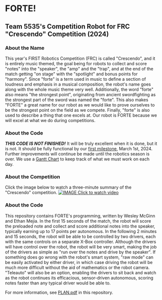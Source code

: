 # FORTE!
## Team 5535's Competition Robot for FRC "Crescendo" Competition (2024)

### About the Name
This year's FIRST Robotics Competition (FRC) is called "Crescendo", and it is entirely music themed, the goal being for robots to collect and score "notes" into the "speaker", the "amp" and the "trap", and at the end of the match getting "on stage" with the "spotlight" and bonus points for "harmony".  Since "forte" is a term used in music to define a section of loudness and emphasis in a musical composition, the robot's name goes along with the whole music theme very well.  Additionally, the word "forte" also means "the strongest point", originating from ancient swordfighting as the strongest part of the sword was named the "forte".  This also makes "FORTE" a great name for our robot as we would like to prove ourselves to be the strongest point on the field as we compete.  Finally, "forte" is also used to describe a thing that one excels at.  Our robot is FORTE because we will excel at what we do during competitions.

### About the Code
**_THIS CODE IS NOT FINISHED!_** It will be truly excellent when it is done, but it is not.
It should be fully functional by our [first milestone](https://github.com/Bionic-Bison-5535/FORTE/milestone/1), March 1st, 2024.  Further improvements will continue be made until the robotics season is over.  We use a [Gantt Chart](https://github.com/orgs/Bionic-Bison-5535/projects/2/views/2) to keep track of what we must work on each day.

### About the Competition

Click the image below to watch a three-minute summary of the "Crescendo" competition.
[![IMAGE Click to watch video](https://img.youtube.com/vi/9keeDyFxzY4/0.jpg)](https://www.youtube.com/watch?v=9keeDyFxzY4)

### About the Code
This repository contains FORTE's programming, written by Wesley McGinn and Ethan Mejia.  In the first 15 seconds of the match, the robot will score the preloaded note and collect and score additional notes into the speaker, typically earning up to 17 points per autonomous.  In the following 2 minutes and 15 seconds, the robot will be able to be controlled by two drivers, each with the same controls on a separate X-Box controller.  Although the drivers will have control over the robot, the robot will be very smart, making the job of the drivers as simple as "run over the notes and drive by the speaker".  If something does go wrong with the robot's smart system, "raw mode" can be easily activated by either driver, in which case driving the robot will be much more difficult without the aid of mathematics or the robot camera.  "Teleauto" will also be an option, enabling the drivers to sit back and watch as the robot continues its efficacious, sensor-driven autonomous, scoring notes faster than any typical driver would be able to.

For more information, see [PLAN.pdf](https://github.com/Bionic-Bison-5535/FORTE/blob/main/PLAN.pdf) in this repository.
